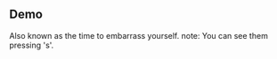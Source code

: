 ##  Demo

Also known as the time to embarrass yourself. <!-- .element: class="fragment" data-fragment-index="1" -->
note:
    You can see them pressing 's'.
